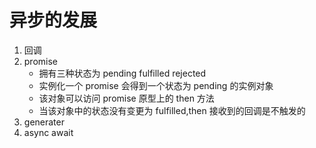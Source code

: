 # 异步的发展

1. 回调
2. promise
   - 拥有三种状态为 pending fulfilled rejected
   - 实例化一个 promise 会得到一个状态为 pending 的实例对象
   - 该对象可以访问 promise 原型上的 then 方法
   - 当该对象中的状态没有变更为 fulfilled,then 接收到的回调是不触发的
3. generater
4. async await
